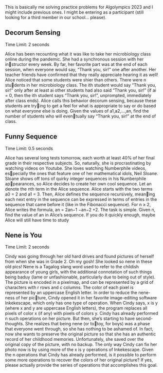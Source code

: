 This is basically me solving practice problems for Algolympics 2023 and I might include previous ones. 
I might be entering as a participant (still looking for a third member in our school... please).

## Decorum Sensing

Time Limit: 2 seconds

Alice has been recounting what it was like to take her microbiology class
online during the pandemic. She had a synchronous session with her instructor every week. By far, her favorite part was at the end of each session,
when everyone would say, “Thank you, sir!” one after another. Her teacher
friends have confirmed that they really appreciate hearing it as well!
Alice noticed that some students were shier than others. There were n students in her microbiology class. The ith student would say “Thank you, sir!”
only after at least ai other students had also said “Thank you, sir!” (if ai = 0,
then the ith student says “Thank you, sir!”, unprompted, immediately after
class ends).
Alice calls this behavior decorum sensing, because these students are trying to get a feel for what is appropriate to say or do based on what everyone
else is doing.
Given the values of a1,a2,...,an, find the number of students who will eventually say “Thank you, sir!” at the end of class.

## Funny Sequence

Time Limit: 0.5 seconds

Alice has several long tests tomorrow, each worth at least 40% of her final
grade in their respective subjects. So, naturally, she is procrastinating by
watching videos on Youtube. She loves watching Numberphile videos, especially the ones that feature one of her mathematical idols, Neil Sloane.
Sloane shows off tons of quirky integer sequences in his Numberphile appearances, so Alice decides to create her own cool sequence.
Let an denote the nth term in the Alice sequence. Alice starts with the two
terms a0 = 2 and a1 = 3. Then, Alice defines the sequence recursively, meaning each next entry in the sequence can be expressed in terms of entries in
the sequence that came before it (like in the Fibonacci sequence). For n ≥ 2,
Alice writes the formula,
an = 2an−1 −an−2 +2.
The task is simple. Given n, find the value of an in Alice’s sequence. If you do
it quickly enough, maybe Alice will still have time to study

## Nene is You

Time Limit: 2 seconds

Cindy was going through her old hard drives and found pictures of herself
from when she was in Grade 2. Oh my gosh! She looked so nene in these old
pics! Nene is a Tagalog slang word used to refer to the childish appearance
of young girls, with the additional connotation of such things being baduy
(lame or unfashionable, particularly due to being out of style).
The picture is encoded in a pixelmap, and can be represented by a grid of
characters with r rows and c columns. The color of each pixel is represented
by an uppercase English letter. In order to reduce the nene-ness of her picture, Cindy opened it in her favorite image-editing software Inkekescape,
which only has one type of operation. When Cindy says, x is y (where x
and y are uppercase English letters), the program replaces all pixels of color
x (if any) with pixels of colors y.
Cindy has already performed n such operations on her picture. But then,
she’s starting to have second-thoughts. She realizes that being nene (or totoy, for boys) was a phase that everyone went through, so she has nothing
to be ashamed of. In fact, now she wants to preserve the original picture so
that she has an authentic record of her childhood memories.
Unfortunately, she saved over the original copy of the picture, with no
backup. The only way Cindy can fix her photo now is by using more of the x
is y operations of Inkekescape.
Given the n operations that Cindy has already performed, is it possible to
perform some more operations to recover the colors of her original picture?
If yes, please actually provide the series of operations that accomplishes this
goal.
